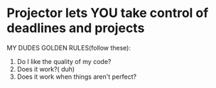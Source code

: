 # Projector lets YOU take control of deadlines and projects

MY DUDES GOLDEN RULES(follow these):

1. Do I like the quality of my code?
2. Does it work?( duh)
3. Does it work when things aren't perfect?
